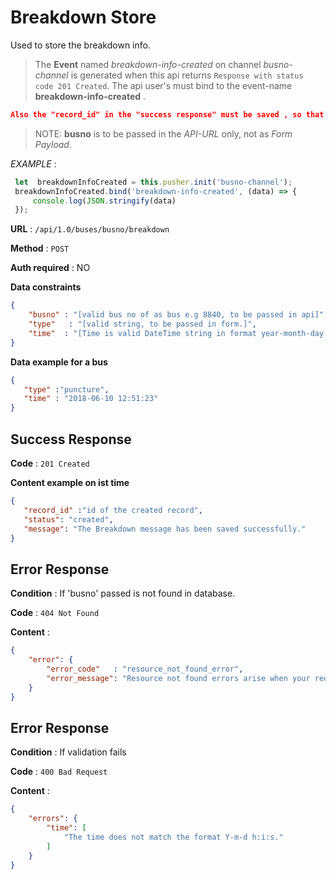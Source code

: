 
# Breakdown Store

Used to store the breakdown info.
> The **Event** named *breakdown-info-created* on channel *busno-channel* is generated when this api returns `Response with status code 201 Created`.
> The api user's must bind to the event-name **breakdown-info-created** .
 ```json
 Also the "record_id" in the "success response" must be saved , so that "coordinator" can later "update the message for this breakdown information".
 ```
 >
>NOTE: **busno** is to be passed in the *API-URL* only, not as *Form Payload*.

*EXAMPLE* :
 ```typescript
  let  breakdownInfoCreated = this.pusher.init('busno-channel');
  breakdownInfoCreated.bind('breakdown-info-created', (data) => {
      console.log(JSON.stringify(data)
  });
```
>
**URL** : `/api/1.0/buses/busno/breakdown`

**Method** : `POST`

**Auth required** : NO

**Data constraints**

```json
{
    "busno" : "[valid bus no of as bus e.g 8840, to be passed in api]",
    "type"   : "[valid string, to be passed in form.]",
    "time"  : "[Time is valid DateTime string in format year-month-day hour:min:sec, to be passed in form]"
}
```

**Data example for a bus**

```json
{
   "type" :"puncture",
   "time" : "2018-06-10 12:51:23"
}
```

## Success Response

**Code** : `201 Created`

**Content example on ist time**

```json
{
   "record_id" :"id of the created record",
   "status": "created",
   "message": "The Breakdown message has been saved successfully."
}
```

## Error Response

**Condition** : If 'busno'  passed is not found in database.

**Code** : `404 Not Found`

**Content** :

```json
{
    "error": {
        "error_code"   : "resource_not_found_error",
        "error_message": "Resource not found errors arise when your request is trying to access the resources not found in datbase."
    }
}
```
## Error Response

**Condition** : If validation fails

**Code** : `400 Bad Request`

**Content** :

```json
{
    "errors": {
        "time": [
            "The time does not match the format Y-m-d h:i:s."
        ]
    }
}
```